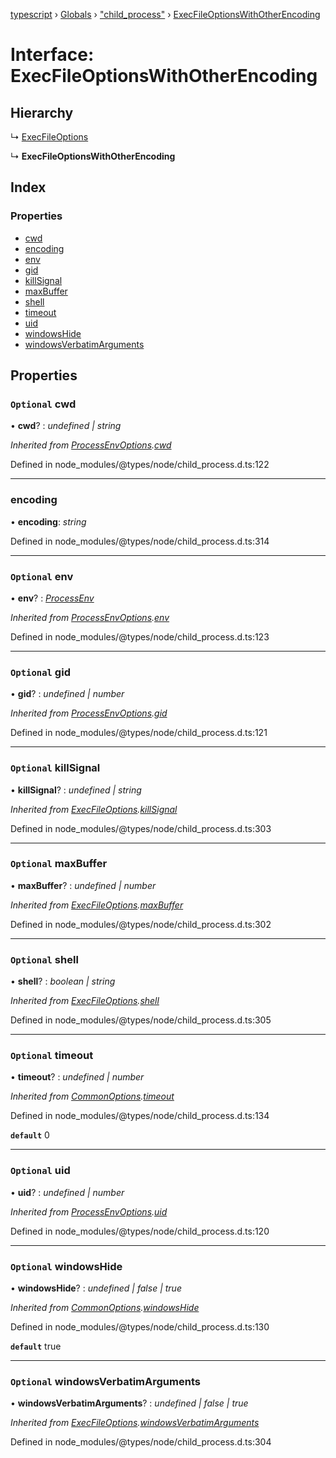 [typescript](../README.md) › [Globals](../globals.md) › ["child_process"](../modules/_child_process_.md) › [ExecFileOptionsWithOtherEncoding](_child_process_.execfileoptionswithotherencoding.md)

# Interface: ExecFileOptionsWithOtherEncoding

## Hierarchy

  ↳ [ExecFileOptions](_child_process_.execfileoptions.md)

  ↳ **ExecFileOptionsWithOtherEncoding**

## Index

### Properties

* [cwd](_child_process_.execfileoptionswithotherencoding.md#optional-cwd)
* [encoding](_child_process_.execfileoptionswithotherencoding.md#encoding)
* [env](_child_process_.execfileoptionswithotherencoding.md#optional-env)
* [gid](_child_process_.execfileoptionswithotherencoding.md#optional-gid)
* [killSignal](_child_process_.execfileoptionswithotherencoding.md#optional-killsignal)
* [maxBuffer](_child_process_.execfileoptionswithotherencoding.md#optional-maxbuffer)
* [shell](_child_process_.execfileoptionswithotherencoding.md#optional-shell)
* [timeout](_child_process_.execfileoptionswithotherencoding.md#optional-timeout)
* [uid](_child_process_.execfileoptionswithotherencoding.md#optional-uid)
* [windowsHide](_child_process_.execfileoptionswithotherencoding.md#optional-windowshide)
* [windowsVerbatimArguments](_child_process_.execfileoptionswithotherencoding.md#optional-windowsverbatimarguments)

## Properties

### `Optional` cwd

• **cwd**? : *undefined | string*

*Inherited from [ProcessEnvOptions](_child_process_.processenvoptions.md).[cwd](_child_process_.processenvoptions.md#optional-cwd)*

Defined in node_modules/@types/node/child_process.d.ts:122

___

###  encoding

• **encoding**: *string*

Defined in node_modules/@types/node/child_process.d.ts:314

___

### `Optional` env

• **env**? : *[ProcessEnv](nodejs.processenv.md)*

*Inherited from [ProcessEnvOptions](_child_process_.processenvoptions.md).[env](_child_process_.processenvoptions.md#optional-env)*

Defined in node_modules/@types/node/child_process.d.ts:123

___

### `Optional` gid

• **gid**? : *undefined | number*

*Inherited from [ProcessEnvOptions](_child_process_.processenvoptions.md).[gid](_child_process_.processenvoptions.md#optional-gid)*

Defined in node_modules/@types/node/child_process.d.ts:121

___

### `Optional` killSignal

• **killSignal**? : *undefined | string*

*Inherited from [ExecFileOptions](_child_process_.execfileoptions.md).[killSignal](_child_process_.execfileoptions.md#optional-killsignal)*

Defined in node_modules/@types/node/child_process.d.ts:303

___

### `Optional` maxBuffer

• **maxBuffer**? : *undefined | number*

*Inherited from [ExecFileOptions](_child_process_.execfileoptions.md).[maxBuffer](_child_process_.execfileoptions.md#optional-maxbuffer)*

Defined in node_modules/@types/node/child_process.d.ts:302

___

### `Optional` shell

• **shell**? : *boolean | string*

*Inherited from [ExecFileOptions](_child_process_.execfileoptions.md).[shell](_child_process_.execfileoptions.md#optional-shell)*

Defined in node_modules/@types/node/child_process.d.ts:305

___

### `Optional` timeout

• **timeout**? : *undefined | number*

*Inherited from [CommonOptions](_child_process_.commonoptions.md).[timeout](_child_process_.commonoptions.md#optional-timeout)*

Defined in node_modules/@types/node/child_process.d.ts:134

**`default`** 0

___

### `Optional` uid

• **uid**? : *undefined | number*

*Inherited from [ProcessEnvOptions](_child_process_.processenvoptions.md).[uid](_child_process_.processenvoptions.md#optional-uid)*

Defined in node_modules/@types/node/child_process.d.ts:120

___

### `Optional` windowsHide

• **windowsHide**? : *undefined | false | true*

*Inherited from [CommonOptions](_child_process_.commonoptions.md).[windowsHide](_child_process_.commonoptions.md#optional-windowshide)*

Defined in node_modules/@types/node/child_process.d.ts:130

**`default`** true

___

### `Optional` windowsVerbatimArguments

• **windowsVerbatimArguments**? : *undefined | false | true*

*Inherited from [ExecFileOptions](_child_process_.execfileoptions.md).[windowsVerbatimArguments](_child_process_.execfileoptions.md#optional-windowsverbatimarguments)*

Defined in node_modules/@types/node/child_process.d.ts:304

